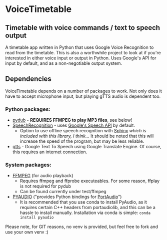 # VoiceTimetable
## Timetable with voice commands / text to speech output

A timetable app written in Python that uses Google Voice Recognition to read from the timetable.
This is also a worthwhile project to look at if you're interested in either voice input or output in Python.
Uses Google's API for input by default, and as a non-negotiable output system.

## Dependencies

VoiceTimetable depends on a number of packages to work. Not only does it have to accept microphone input, but playing gTTS audio is dependent too.

### Python packages:
* [pydub](https://github.com/jiaaro/pydub) - **REQUIRES FFMPEG to play MP3 files**, see below!
* [SpeechRecognition](https://pypi.org/project/SpeechRecognition/) - uses [Google's Speech API](https://cloud.google.com/speech-to-text/) by default.
  * Option to use offline speech recognition with [Sphinx](https://cmusphinx.github.io/) *which is included with this library, I think...* It should be noted that this will increase the speed of the program, but may be less reliable.
* [gtts](https://pypi.org/project/gTTS/) - Google Text To Speech using Google Translate Engine. Of course, this requires an internet connection.
### System packages:
* [FFMPEG](https://ffmpeg.org/) (for audio playback)
  * Requires ffmpeg and ffprobe executeables. For some reason, ffplay is not required for pydub
  * Can be found currently under test/ffmpeg
* [PYAUDIO](https://pypi.org/project/PyAudio/) ("provides Python bindings for [PortAudio](http://www.portaudio.com/)")
  * It is recommended that you use conda to install PyAudio, as it requires certain C++ headers from portaudiolib, and this can be a hassle to install manually.
  Installation via conda is simple: `conda install pyaudio`

Please note, for GIT reasons, no venv is provided, but feel free to fork and use your own venv :) 
